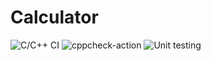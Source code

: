 # Calculator
![C/C++ CI](https://github.com/99002650/Calculator/workflows/C/C++%20CI/badge.svg?branch=master)
![cppcheck-action](https://github.com/99002650/Calculator/workflows/cppcheck-action/badge.svg?branch=master)
![Unit testing](https://github.com/99002650/Calculator/workflows/Unit%20testing/badge.svg?branch=master)
